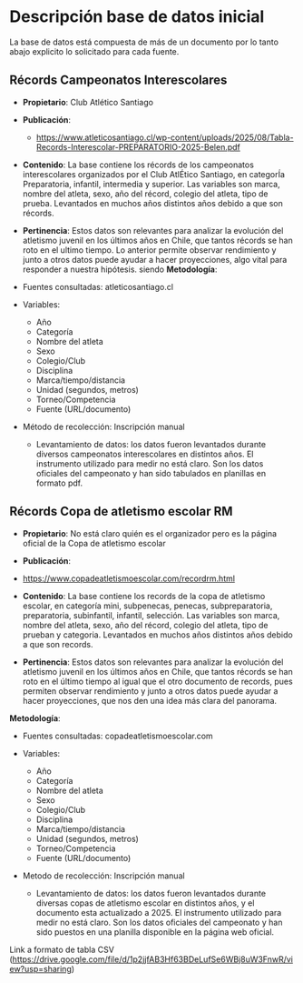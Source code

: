 # Descripción base de datos inicial
La base de datos está compuesta de más de un documento por lo tanto abajo explicito lo solicitado para cada fuente.

## Récords Campeonatos Interescolares 
- **Propietario**: Club Atlético Santiago
- **Publicación**:
  - https://www.atleticosantiago.cl/wp-content/uploads/2025/08/Tabla-Records-Interescolar-PREPARATORIO-2025-Belen.pdf
  
- **Contenido**:
La base contiene los récords de los campeonatos interescolares organizados por el Club AtlÉtico Santiago, en categorÍa Preparatoria, infantil, intermedia y superior. Las variables son marca, nombre del atleta, sexo, año del récord, colegio del atleta, tipo de prueba. Levantados en muchos años distintos años debido a que son récords.
- **Pertinencia**:
Estos datos son relevantes para analizar la evolución del atletismo juvenil en los últimos años en Chile, que tantos récords se han roto en el ultimo tiempo. Lo anterior permite observar rendimiento y junto a otros datos puede ayudar a hacer proyecciones, algo vital para responder a nuestra hipótesis.
siendo 
**Metodología**:
- Fuentes consultadas: atleticosantiago.cl
- Variables:
  -  Año  
  - Categoría 
  - Nombre del atleta  
  - Sexo  
  - Colegio/Club  
  - Disciplina  
  - Marca/tiempo/distancia  
  - Unidad (segundos, metros)  
  - Torneo/Competencia  
  - Fuente (URL/documento)
- Método de recolección: Inscripción manual
  - Levantamiento de datos: los datos fueron levantados durante diversos campeonatos interescolares en distintos años. El instrumento utilizado para medir no está claro. Son los datos oficiales del campeonato y han sido tabulados en planillas en formato pdf.

## Récords Copa de atletismo escolar RM 
- **Propietario**: No está claro quién es el organizador pero es la página oficial de la Copa de atletismo escolar
- **Publicación**:
- https://www.copadeatletismoescolar.com/recordrm.html
  
- **Contenido**:
La base contiene los records de la copa de atletismo escolar, en categoría mini, subpenecas, penecas, subpreparatoria, preparatoria, subinfantil, infantil, selección. Las variables son marca, nombre del atleta, sexo, año del récord, colegio del atleta, tipo de prueban y categoria. Levantados en muchos años distintos años debido a que son records.
- **Pertinencia**:
Estos datos son relevantes para analizar la evolución del atletismo juvenil en los últimos años en Chile, que tantos récords se han roto en el último tiempo al igual que el otro documento de records, pues permiten observar rendimiento y junto a otros datos puede ayudar a hacer proyecciones, que nos den una idea más clara del panorama.

**Metodología**:
- Fuentes consultadas: copadeatletismoescolar.com
- Variables:
  -  Año  
  - Categoría 
  - Nombre del atleta  
  - Sexo  
  - Colegio/Club  
  - Disciplina  
  - Marca/tiempo/distancia  
  - Unidad (segundos, metros)  
  - Torneo/Competencia  
  - Fuente (URL/documento)

- Metodo de recolección: Inscripción manual
  - Levantamiento de datos: los datos fueron levantados durante diversas copas de atletismo escolar en distintos años, y el documento esta actualizado a 2025. El instrumento utilizado para medir no está claro. Son los datos oficiales del campeonato y han sido puestos en una planilla disponible en la página web oficial.

Link a formato de tabla CSV (https://drive.google.com/file/d/1p2jjfAB3Hf63BDeLufSe6WBj8uW3FnwR/view?usp=sharing)
